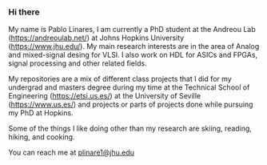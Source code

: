 ### Hi there 

<!-- Intro to my github page -->
My name is Pablo Linares, I am currently a PhD student at the Andreou Lab (https://andreoulab.net/) at Johns Hopkins University (https://www.jhu.edu/). My main research interests are in the area of Analog and mixed-signal desing for VLSI. I also work on HDL for ASICs and FPGAs, signal processing and other related fields.

My repositories are a mix of different class projects that I did for my undergrad and masters degree during my time at the Technical School of Engineering (https://etsi.us.es/) at the University of Seville (https://www.us.es/) and projects or parts of projects done while pursuing my PhD at Hopkins.

Some of the things I like doing other than my research are skiing, reading, hiking, and cooking.

You can reach me at plinare1@jhu.edu
